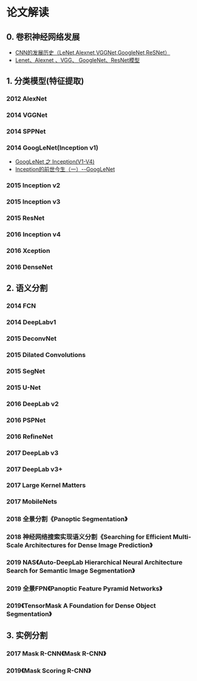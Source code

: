 # 论文解读

## 0. 卷积神经网络发展

- [CNN的发展历史（LeNet,Alexnet,VGGNet,GoogleNet,ReSNet）](https://blog.csdn.net/Liu941027/article/details/78297462)
- [Lenet、Alexnet 、VGG、 GoogleNet、ResNet模型](https://blog.csdn.net/u013989576/article/details/71600795)



## 1. 分类模型(特征提取)

### 2012 AlexNet



### 2014 VGGNet



### 2014 SPPNet



### 2014 GoogLeNet(Inception v1)

- [GoogLeNet 之 Inception(V1-V4)](https://blog.csdn.net/hejin_some/article/details/78636586)
- [Inception的前世今生（一）--GoogLeNet](https://blog.csdn.net/shwan_ma/article/details/78933055)



### 2015 Inception v2



### 2015 Inception v3



### 2015 ResNet



### 2016 Inception v4







### 2016 Xception



### 2016 DenseNet















## 2. 语义分割

### 2014 FCN



### 2014 DeepLabv1



### 2015 DeconvNet

### 2015 Dilated Convolutions

### 2015 SegNet

### 2015 U-Net

### 2016 DeepLab v2

### 2016 PSPNet



### 2016 RefineNet



### 2017 DeepLab v3



### 2017 DeepLab v3+

### 2017 Large Kernel Matters





### 2017 MobileNets



### 2018 全景分割《Panoptic Segmentation》



### 2018 神经网络搜索实现语义分割《Searching for Efficient Multi-Scale Architectures for Dense Image Prediction》



### 2019 NAS《Auto-DeepLab Hierarchical Neural Architecture Search for Semantic Image Segmentation》



### 2019 全景FPN《Panoptic Feature Pyramid Networks》



### 2019《TensorMask A Foundation for Dense Object Segmentation》





## 3. 实例分割

### 2017 Mask R-CNN《Mask R-CNN》



### 2019《Mask Scoring R-CNN》






